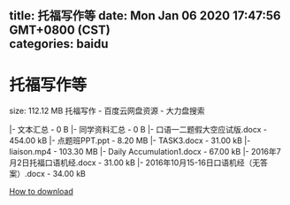 
title: 托福写作等
date: Mon Jan 06 2020 17:47:56 GMT+0800 (CST)    
categories: baidu
---

# 托福写作等
size: 112.12 MB
 托福写作 - 百度云网盘资源 - 大力盘搜索
 
|- 文本汇总 - 0 B
|- 同学资料汇总 - 0 B
|- 口语一二题假大空应试版.docx - 454.00 kB
|- 点题班PPT.ppt - 8.20 MB
|- TASK3.docx - 31.00 kB
|- liaison.mp4 - 103.30 MB
|- Daily Accumulation1.docx - 67.00 kB
|- 2016年7月2日托福口语机经.docx - 31.00 kB
|- 2016年10月15-16日口语机经（无答案）.docx - 34.00 kB

[How to download](https://bpcam.bemobtrk.com/go/2ceec3aa-1ca2-46d6-b9ff-aaa5c184517c?jno=813)